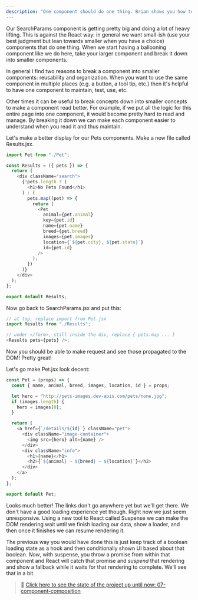 ```yaml
---
description: "One component should do one thing. Brian shows you how to break down bigger components into smaller components."
---
```


Our SearchParams component is getting pretty big and doing a lot of heavy lifting. This is against the React way: in general we want small-ish (use your best judgment but lean towards smaller when you have a choice) components that do one thing. When we start having a ballooning component like we do here, take your larger component and break it down into smaller components.

In general I find two reasons to break a component into smaller components: reusability and organization. When you want to use the same component in multiple places (e.g. a button, a tool tip, etc.) then it's helpful to have one component to maintain, test, use, etc.

Other times it can be useful to break concepts down into smaller concepts to make a component read better. For example, if we put all the logic for this entire page into one component, it would become pretty hard to read and manage. By breaking it down we can make each component easier to understand when you read it and thus maintain.

Let's make a better display for our Pets components. Make a new file called Results.jsx.

```javascript
import Pet from "./Pet";

const Results = ({ pets }) => {
  return (
    <div className="search">
      {!pets.length ? (
        <h1>No Pets Found</h1>
      ) : (
        pets.map((pet) => {
          return (
            <Pet
              animal={pet.animal}
              key={pet.id}
              name={pet.name}
              breed={pet.breed}
              images={pet.images}
              location={`${pet.city}, ${pet.state}`}
              id={pet.id}
            />
          );
        })
      )}
    </div>
  );
};

export default Results;
```

Now go back to SearchParams.jsx and put this:

```javascript
// at top, replace import from Pet.jsx
import Results from "./Results";

// under </form>, still inside the div, replace { pets.map ... }
<Results pets={pets} />;
```

Now you should be able to make request and see those propagated to the DOM! Pretty great!

Let's go make Pet.jsx look decent:

```javascript
const Pet = (props) => {
  const { name, animal, breed, images, location, id } = props;

  let hero = "http://pets-images.dev-apis.com/pets/none.jpg";
  if (images.length) {
    hero = images[0];
  }

  return (
    <a href={`/details/${id}`} className="pet">
      <div className="image-container">
        <img src={hero} alt={name} />
      </div>
      <div className="info">
        <h1>{name}</h1>
        <h2>{`${animal} — ${breed} — ${location}`}</h2>
      </div>
    </a>
  );
};

export default Pet;
```

Looks much better! The links don't go anywhere yet but we'll get there. We don't have a good loading experience yet though. Right now we just seem unresponsive. Using a new tool to React called Suspense we can make the DOM rendering wait until we finish loading our data, show a loader, and then once it finishes we can resume rendering it.

The previous way you would have done this is just keep track of a boolean loading state as a hook and then conditionally shown UI based about that boolean. _Now_, with suspense, you throw a promise from within that component and React will catch that promise and _suspend_ that rendering and show a fallback while it waits for that rendering to complete. We'll see that in a bit.

> 🏁 [Click here to see the state of the project up until now: 07-component-composition][step]

[step]: https://github.com/btholt/citr-v8-project/tree/master/07-component-composition
